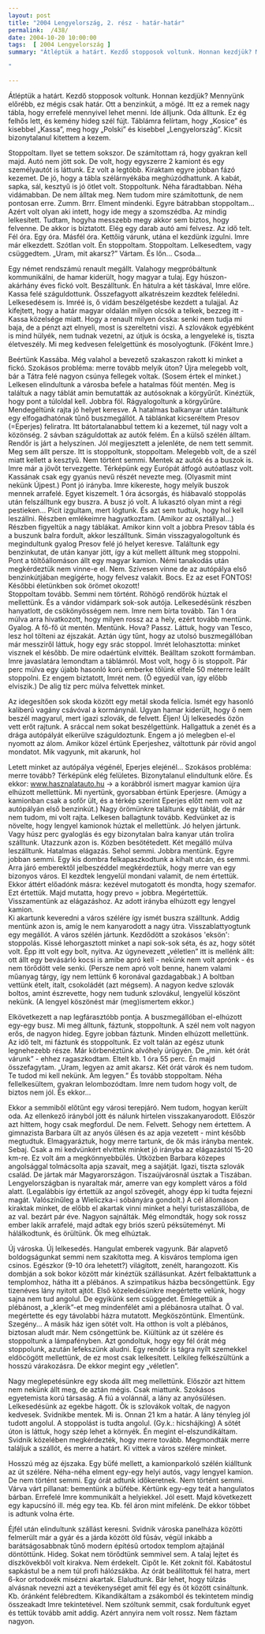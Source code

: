 ```yaml
---
layout: post
title: "2004 Lengyelország, 2. rész - határ-határ"
permalink:  /438/ 
date: 2004-10-20 10:00:00
tags:  [ 2004 Lengyelország ] 
summary: "Átléptük a határt. Kezdő stopposok voltunk. Honnan kezdjük? Mennyünk előrébb, ez mégis csak határ. Ott a benzinkút, a mögé. Itt ez a remek nagy tábla, hogy errefelé mennyivel lehet menni. Ide álljunk. Oda álltunk. Ez ég felhős lett, és kemény hideg szél fújt. Táblámra felírtam, hogy „Kosice” és kisebbel „Kassa”, meg hogy „Polski” és kisebbel „Lengyelország”. Kicsit bizonytalanul kitettem a kezem.

"

---
```

Átléptük a határt. Kezdő stopposok voltunk. Honnan kezdjük? Mennyünk előrébb, ez mégis csak határ. Ott a benzinkút, a mögé. Itt ez a remek nagy tábla, hogy errefelé mennyivel lehet menni. Ide álljunk. Oda álltunk. Ez ég felhős lett, és kemény hideg szél fújt. Táblámra felírtam, hogy „Kosice” és kisebbel „Kassa”, meg hogy „Polski” és kisebbel „Lengyelország”. Kicsit bizonytalanul kitettem a kezem.

Stoppoltam. Ilyet se tettem sokszor. De számítottam rá, hogy gyakran kell majd. Autó nem jött sok. De volt, hogy egyszerre 2 kamiont és egy személyautót is láttunk. Ez volt a legtöbb. Kiraktam egyre jobban fázó kezemet. De jó, hogy a tábla szélárnyékába meghúzódhattunk. A kabát, sapka, sál, kesztyű is jó ötlet volt. Stoppoltunk. Néha fáradtabban. Néha vidámabban. De nem álltak meg. Nem tudom mire számítottunk, de nem pontosan erre. Zumm. Brrr. Elment mindenki. Egyre bátrabban stoppoltam... Azért volt olyan aki intett, hogy ide megy a szomszédba. Az mindig lelkesített. Tudtam, hogyha messzebb megy akkor sem biztos, hogy felvenne. De akkor is bíztatott. Elég egy darab autó ami felvesz. Az idő telt. Fél óra. Egy óra. Másfél óra. Kettőig várunk, utána el kezdünk izgulni. Imre már elkezdett. Szótlan volt. Én stoppoltam. Stoppoltam. Lelkesedtem, vagy csüggedtem. „Uram, mit akarsz?” Vártam. És lőn... Csoda...

Egy német rendszámú renault megállt. Valahogy megpróbáltunk kommunikálni, de hamar kiderült, hogy magyar a tulaj. Egy húszon-akárhány éves fickó volt. Beszálltunk. Én hátulra a két táskával, Imre előre. Kassa felé száguldottunk. Összefagyott alkatrészeim kezdtek feléledni. Lelkesedésem is. Imréé is, ő vidám beszélgetésbe kezdett a tulajjal. Az kifejtett, hogy a határ magyar oldalán milyen olcsók a telkek, bezzeg itt - Kassa közelsége miatt. Hogy a renault milyen ócska: senki nem tudja mi baja, de a pénzt azt elnyeli, most is szereltetni viszi. A szlovákok egyébként is mind hülyék, nem tudnak vezetni, az útjuk is ócska, a lengyeleké is, tiszta életveszély. Mi meg kedvesen felelgettünk és mosolyogtunk. (Főként Imre.)

Beértünk Kassába. Még valahol a bevezető szakaszon rakott ki minket a fickó. Szokásos probléma: merre tovább melyik úton? Újra melegebb volt, bár a Tátra felé nagyon csúnya fellegek voltak. (Sosem értek el minket.) Lelkesen elindultunk a városba befele a hatalmas főút mentén. Meg is találtuk a nagy táblát amin bemutatták az autósoknak a körgyűrűt. Kinéztük, hogy pont a túloldal kell. Jobbra föl. Rágyalogoltunk a körgyűrűre. Mendegéltünk rajta jó helyet keresve. A hatalmas balkanyar után találtunk egy elfogadhatónak tûnő buszmegállót. A táblánkat kicseréltem Presov (=Eperjes) feliratra. Itt bátortalanabbul tettem ki a kezemet, túl nagy volt a közönség. 2 sávban száguldottak az autók felém. Én a külső szélén álltam. Rendőr is járt a helyszínen. Jól megijesztett a jelenléte, de nem tett semmit. Meg sem állt persze. Itt is stoppoltunk, stoppoltam. Melegebb volt, de a szél miatt kellett a kesztyû. Nem történt semmi. Mentek az autók és a buszok is. Imre már a jövőt tervezgette. Térképünk egy Európát átfogó autóatlasz volt. Kassának csak egy gyanús nevű részét nevezte meg. (Olyasmit mint nekünk Újpest.) Pont jó irányba. Imre kikereste, hogy melyik buszok mennek arrafelé. Egyet kiszemelt. 1 óra ácsorgás, és hiábavaló stoppolás után felszálltunk egy buszra. A busz jó volt. A lukasztó olyan mint a régi pestieken... Picit izgultam, mert lógtunk. És azt sem tudtuk, hogy hol kell leszállni. Részben emlékeimre hagyatkoztam. (Amikor az osztállyal...) Részben figyeltük a nagy táblákat. Amikor kinn volt a jobbra Presov tábla és a buszunk balra fordult, akkor leszálltunk. Simán visszagyalogoltunk és megindultunk gyalog Presov felé jó helyet keresve. Találtunk egy benzinkutat, de után kanyar jött, így a kút mellett álltunk meg stoppolni. Pont a töltőállomáson állt egy magyar kamion. Némi tanakodás után megkérdeztük nem vinne-e el. Nem. Szívesen vinne de az autópálya első benzinkútjában megígérte, hogy felvesz valakit. Bocs. Ez az eset FONTOS! Későbbi életünkben sok örömet okozott!  
Stoppoltam tovább. Semmi nem történt. Röhögő rendőrök húztak el mellettünk. És a vándor vidámpark sok-sok autója. Lelkesedésünk részben hanyatlott, de csökönyösségem nem. Imre nem bírta tovább. Tán 1 óra múlva arra hivatkozott, hogy milyen rossz az a hely, ezért tovább mentünk. Gyalog. A fő-fő út mentén. Mentünk. Hova? Passz. Láttuk, hogy van Tesco, lesz hol tölteni az éjszakát. Aztán úgy tűnt, hogy az utolsó buszmegállóban már messziről láttuk, hogy egy srác stoppol. Imrét lelohasztotta: minket visznek el később. De mire odaértünk elvitték. Beálltam szokott formámban. Imre javaslatára lemondtam a táblámról. Most volt, hogy ő is stoppolt. Pár perc múlva egy újabb hasonló korú emberke tőlünk elfele 50 méterre leállt stoppolni. Ez engem biztatott, Imrét nem. (Ő egyedül van, így előbb elviszik.) De alig tíz perc múlva felvettek minket.

Az idegesítően sok skoda között egy metál skoda felícia. Ismét egy hasonló kaliberû vagány csávóval a kormánynál. Ugyan hamar kiderült, hogy ő nem beszél magyarul, mert igazi szlovák, de felvett. Éljen! Új lelkesedés özön vett erőt rajtunk. A sráccal nem sokat beszélgettünk. Hallgattuk a zenét és a drága autópályát elkerülve száguldoztunk. Engem a jó melegben el-el nyomott az álom. Amikor közel értünk Eperjeshez, váltottunk pár rövid angol mondatot. Mik vagyunk, mit akarunk, hol

Letett minket az autópálya végénél, Eperjes elejénél... Szokásos probléma: merre tovább? Térképünk elég felületes. Bizonytalanul elindultunk előre. És ekkor: www.hasznalatauto.hu -> a korábbról ismert magyar kamion újra elhúzott mellettünk. Mi nyertünk, gyorsabban értünk Eperjesre. (Amúgy a kamionban csak a sofőr ült, és a térkép szerint Eperjes előtt nem volt az autópályán első benzinkút.) Nagy örömünkre találtunk egy táblát, de már nem tudom, mi volt rajta. Lelkesen ballagtunk tovább. Kedvünket az is növelte, hogy lengyel kamionok húztak el mellettünk. Jó helyen jártunk. Vagy húsz perc gyaloglás és egy bizonytalan balra kanyar után trolira szálltunk. Utazzunk azon is. Közben besötétedett. Két megálló múlva leszálltunk. Hatalmas elágazás. Sehol semmi. Jobbra mentünk. Egyre jobban semmi. Egy kis dombra felkapaszkodtunk a kihalt utcán, és semmi. Arra járó emberektől jelbeszéddel megkérdeztük, hogy merre van egy bizonyos város. El kezdtek lengyelül mondani valamit, de nem értettük. Ekkor áttért előadónk másra: kezével mutogatott és mondta, hogy szemafor. Ezt értettük. Majd mutatta, hogy prevo = jobbra. Megértettük. Visszamentünk az elágazáshoz. Az adott irányba elhúzott egy lengyel kamion.  
Ki akartunk keveredni a város szélére így ismét buszra szálltunk. Addig mentünk azon is, amíg le nem kanyarodott a nagy útra. Visszablattyogtunk egy megállót. A város szélén jártunk. Kezdődött a szokásos \'eksön\': stoppolás. Kissé lehorgasztott minket a napi sok-sok séta, és az, hogy sötét volt. Épp itt volt egy bolt, nyitva. Az úgynevezett „véletlen” itt is mellénk állt: ott állt egy bevásárló kocsi is amibe apró kell - nekünk nem volt aprónk - és nem törődött vele senki. (Persze nem apró volt benne, hanem valami műanyag tárgy, így nem lettünk 6 koronával gazdagabbak.) A boltban vettünk ételt, italt, csokoládét (azt mégsem). A nagyon kedve szlovák boltos, amint észrevette, hogy nem tudunk szlovákul, lengyelül köszönt nekünk. (A lengyel köszönést már (meg)ismertem ekkor.)

Elkövetkezett a nap legfárasztóbb pontja. A buszmegállóban el-elhúzott egy-egy busz. Mi meg álltunk, fáztunk, stoppoltunk. A szél nem volt nagyon erős, de nagyon hideg. Egyre jobban fáztunk. Minden elhúzott mellettünk. Az idő telt, mi fáztunk és stoppoltunk. Ez volt talán az egész utunk legnehezebb része. Már körbenéztünk alvóhely ürügyén. De „min. két órát várunk” - ehhez ragaszkodtam. Eltelt kb. 1 óra 55 perc. Én majd összefagytam. „Uram, legyen az amit akarsz. Két órát várok és nem tudom. Te tudod mi kell nekünk. Ám legyen.” És tovább stoppoltam. Néha fellelkesültem, gyakran lelombozódtam. Imre nem tudom hogy volt, de biztos nem jól. És ekkor...

Ekkor a semmiből előtűnt egy városi terepjáró. Nem tudom, hogyan került oda. Az ellenkező irányból jött és nálunk hirtelen visszakanyarodott. Először azt hittem, hogy csak megfordul. De nem. Felvett. Sehogy nem értettem. A gimnazista Barbara ült az anyós ülésen és az apja vezetett - mint később megtudtuk. Elmagyaráztuk, hogy merre tartunk, de ők más irányba mentek. Sebaj. Csak a mi kedvünkért elvittek minket jó irányba az elágazástól 15-20 km-re. Ez volt ám a megkönnyebbülés. Útközben Barbara közepes angolsággal tolmácsolta apja szavait, meg a sajátját. Igazi, tiszta szlovák család. De jártak már Magyarországon. Tiszaújvárosnál úsztak a Tiszában. Lengyelországban is nyaraltak már, amerre van egy komplett város a föld alatt. (Legalábbis így értettük az angol szövegét, ahogy épp ki tudta fejezni magát. Valószínűleg a Wieliczka-i sóbányára gondolt.) A cél állomáson kiraktak minket, de előbb el akartak vinni minket a helyi turistaszállóba, de az val. bezárt pár éve. Nagyon sajnálták. Még elmondták, hogy sok rossz ember lakik arrafelé, majd adtak egy briós szerû péksüteményt. Mi hálálkodtunk, és örültünk. Ők meg elhúztak.

Új városka. Új lelkesedés. Hangulat emberek vagyunk. Bár alapvető boldogságunkat semmi nem szakította meg. A kisváros temploma igen csinos. Egészkor (9-10 óra lehetett?) világított, zenélt, harangozott. Kis dombján a sok bokor között már kinéztük szállásunkat. Azért felbaktattunk a templomhoz, hátha itt a plébános. A szimpatikus házba becsöngettünk. Egy tizenéves lány nyitott ajtót. Első közeledésünkre megértette velünk, hogy sajna nem tud angolul. De egyikünk sem csüggedet. Emlegettük a plébánost, a „klerik”-et meg mindenfélét ami a plébánosra utalhat. Ő val. megértette és egy távolabbi házra mutatott. Megköszöntünk. Elmentünk. Szegény... A másik ház igen sötét volt. Ha otthon is volt a plébános, biztosan aludt már. Nem csöngettünk be. Kiültünk az út szélére és stoppoltunk a lámpafényben. Azt gondoltuk, hogy egy fél órát még stoppolunk, azután lefekszünk aludni. Egy rendőr is tágra nyílt szemekkel eldöcögött mellettünk, de ez most csak lelkesített. Lelkileg felkészültünk a hosszú várakozásra. De ekkor megint egy „véletlen”.

Nagy meglepetésünkre egy skoda állt meg mellettünk. Először azt hittem nem nekünk állt meg, de aztán mégis. Csak miattunk. Szokásos egyetemista korú társaság. A fiú a volánnál, a lány az anyósülésen. Lelkesedésünk az egekbe hágott. Õk is szlovákok voltak, de nagyon kedvesek. Svidnikbe mentek. Mi is. Onnan 21 km a határ. A lány tényleg jól tudott angolul. A stoppolást is tudta angolul. (Gy.k.: hicshájking) A sötét úton is láttuk, hogy szép lehet a környék. Én megint el-elszundikáltam. Svidnik közelében megkérdezték, hogy merre tovább. Megmondták merre találjuk a szállót, és merre a határt. Ki vittek a város szélére minket.

Hosszú még az éjszaka. Egy büfé mellett, a kamionparkoló szélén kiálltunk az út szélére. Néha-néha elment egy-egy helyi autós, vagy lengyel kamion. De nem történt semmi. Egy órát adtunk időkeretnek. Nem történt semmi. Várva várt pillanat: bementünk a büfébe. Kértünk egy-egy teát a hangulatos bárban. Errefelé Imre kommunikált a helyiekkel. Jól esett. Majd következett egy kapucsínó ill. még egy tea. Kb. fél áron mint mifelénk. De ekkor többet is adtunk volna érte.

Éjfél után elindultunk szállást keresni. Svidnik városka panelháza közötti felmerült már a gyár és a járda között öld fûsáv, végül inkább a barátságosabbnak tûnő modern építésû ortodox templom ajtajánál döntöttünk. Hideg. Sokat nem törődtünk semmivel sem. A talaj lejtet és díszkövekből volt kirakva. Nem érdekelt. Cipőt le. Két zoknit föl. Kabátostul sapkástul be a nem túl profi hálózsákba. Az órát beállítottuk fél hatra, mert 6-kor ortodoxék misézni akartak. Elaludtunk. Bár lehet, hogy túlzás alvásnak nevezni azt a tevékenységet amit fél egy és öt között csináltunk. Kb. óránként felébredtem. Kikandikáltam a zsákomból és tekintetem mindig összeakadt Imre tekintetével. Nem szóltunk semmit, csak fordultunk egyet és tettük tovább amit addig. Azért annyira nem volt rossz. Nem fáztam nagyon.